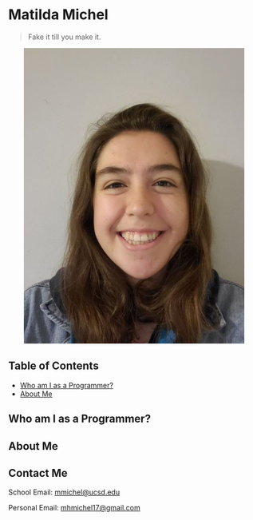 # Matilda Michel

> Fake it till you make it.

<p align="center">
  
   <img src="profesh_selfie_small.jpg">
</p>

## Table of Contents
- [Who am I as a Programmer?](https://github.com/mhm1117/CSE110/edit/main/index.md#about-me](https://github.com/mhm1117/CSE110/edit/main/index.md#who-am-i-as-a-programmer))
- [About Me](https://github.com/mhm1117/CSE110/edit/main/index.md#about-me)
## Who am I as a Programmer?

## About Me

## Contact Me
School Email: mmichel@ucsd.edu

Personal Email: mhmichel17@gmail.com
